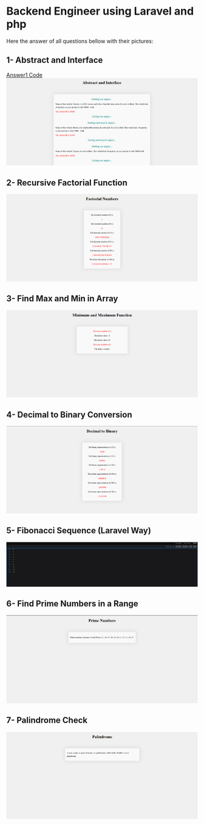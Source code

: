 <h1> Backend Engineer using Laravel and php</h1>
<p> Here the answer of all questions bellow with their pictures:</p>

## 1- Abstract and Interface
[Answer1 Code](https://github.com/Re21nad/EwaQuizApp/tree/main)
<img src="abstract.png"> 

## 2- Recursive Factorial Function
<img src = 'factorial.png'>

## 3- Find Max and Min in Array
<img src = 'minMax.png'>

## 4- Decimal to Binary Conversion
<img src = 'decimalToBinary.png'>

## 5- Fibonacci Sequence (Laravel Way)
<img src = 'fibonacci.png'>

## 6- Find Prime Numbers in a Range
<img src = 'PrimeNum.png'>

## 7- Palindrome Check
<img src = 'Palindrome.png'>
